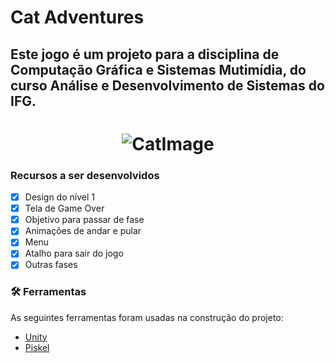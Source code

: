 # Cat Adventures
## Este jogo é um projeto para a disciplina de Computação Gráfica e Sistemas Mutimídia, do curso Análise e Desenvolvimento de Sistemas do IFG.

<h1 align="center">
  <img alt="CatImage" title="Cat" src="https://piskel-imgstore-b.appspot.com/img/ae2fff75-7640-11eb-91b2-d10ee6178b3b.gif" />
</h1>


### Recursos a ser desenvolvidos

- [x] Design do nível 1
- [x] Tela de Game Over
- [x] Objetivo para passar de fase
- [x] Animações de andar e pular
- [x] Menu
- [x] Atalho para sair do jogo
- [x] Outras fases

### 🛠 Ferramentas

As seguintes ferramentas foram usadas na construção do projeto:

- [Unity](https://store.unity.com/pt/download)
- [Piskel](https://www.piskelapp.com/)
